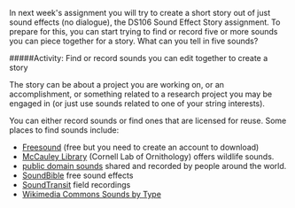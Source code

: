 In next week's assignment you will try to create a short story out of just sound effects (no dialogue), the DS106 Sound Effect Story assignment. To prepare for this, you can start trying to find or record five or more sounds you can piece together for a story. What can you tell in five sounds?

#####Activity: Find or record sounds you can edit together to create a story

The story can be about a project you are working on, or an accomplishment, or something related to a research project you may be engaged in (or just use sounds related to one of your string interests).

You can either record sounds or find ones that are licensed for reuse. Some places to find sounds include:

<ul>
 	<li><a href="http://www.freesound.org/">Freesound</a> (free but you need to create an account to download)</li>
 	<li><a href="http://macaulaylibrary.org/">McCauley Library</a> (Cornell Lab of Ornithology) offers wildlife sounds.</li>
 	<li><a href="http://www.pdsounds.org/">public domain sounds</a> shared and recorded by people around the world.</li>
 	<li><a href="http://soundbible.com/free-sound-effects-1.html">SoundBible</a> free sound effects</li>
 	<li><a href="http://turbulence.org/soundtransit/search/">SoundTransit</a> field recordings</li>
 	<li><a href="http://commons.wikimedia.org/wiki/Category:Sounds_by_type">Wikimedia Commons Sounds by Type</a></li>
</ul>
